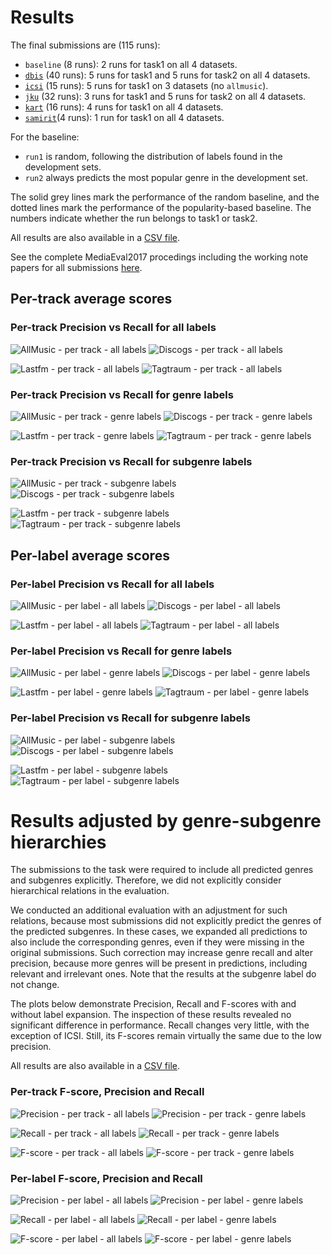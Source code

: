 # Results

The final submissions are (115 runs):

* `baseline` (8 runs): 2 runs for task1 on all 4 datasets.
* [`dbis`](papers/dbis-2017.pdf) (40 runs): 5 runs for task1 and 5 runs for task2 on all 4 datasets.
* [`icsi`](papers/icsi-2017.pdf) (15 runs): 5 runs for task1 on 3 datasets (no `allmusic`).
* [`jku`](papers/jku-2017.pdf) (32 runs): 3 runs for task1 and 5 runs for task2 on all 4 datasets.
* [`kart`](papers/kart-2017.pdf) (16 runs): 4 runs for task1 on all 4 datasets.
* [`samirit`](papers/samirit-2017.pdf)(4 runs): 1 run for task1 on all 4 datasets.

For the baseline:

* `run1` is random, following the distribution of labels found in the development sets.
* `run2` always predicts the most popular genre in the development set.

The solid grey lines mark the performance of the random baseline, and the dotted lines mark the performance of the popularity-based baseline. The numbers indicate whether the run belongs to task1 or task2.

All results are also available in a [CSV file](allscores.csv). 

See the complete MediaEval2017 procedings including the working note papers for all submissions [here](http://ceur-ws.org/Vol-1984/). 

## Per-track average scores
### Per-track Precision vs Recall for all labels

![AllMusic - per track - all labels](png/320x240_allmusic_Rtrackall.png) ![Discogs - per track - all labels](png/320x240_discogs_Rtrackall.png)

![Lastfm - per track - all labels](png/320x240_lastfm_Rtrackall.png) ![Tagtraum - per track - all labels](png/320x240_tagtraum_Rtrackall.png)

### Per-track Precision vs Recall for genre labels

![AllMusic - per track - genre labels](png/320x240_allmusic_Rtrackgen.png) ![Discogs - per track - genre labels](png/320x240_discogs_Rtrackgen.png)

![Lastfm - per track - genre labels](png/320x240_lastfm_Rtrackgen.png) ![Tagtraum - per track - genre labels](png/320x240_tagtraum_Rtrackgen.png)

### Per-track Precision vs Recall for subgenre labels

![AllMusic - per track - subgenre labels](png/320x240_allmusic_Rtracksub.png) ![Discogs - per track - subgenre labels](png/320x240_discogs_Rtracksub.png)

![Lastfm - per track - subgenre labels](png/320x240_lastfm_Rtracksub.png) ![Tagtraum - per track - subgenre labels](png/320x240_tagtraum_Rtracksub.png)

## Per-label average scores
### Per-label Precision vs Recall for all labels

![AllMusic - per label - all labels](png/320x240_allmusic_Rlabelall.png) ![Discogs - per label - all labels](png/320x240_discogs_Rlabelall.png)

![Lastfm - per label - all labels](png/320x240_lastfm_Rlabelall.png) ![Tagtraum - per label - all labels](png/320x240_tagtraum_Rlabelall.png)

### Per-label Precision vs Recall for genre labels

![AllMusic - per label - genre labels](png/320x240_allmusic_Rlabelgen.png) ![Discogs - per label - genre labels](png/320x240_discogs_Rlabelgen.png)

![Lastfm - per label - genre labels](png/320x240_lastfm_Rlabelgen.png) ![Tagtraum - per label - genre labels](png/320x240_tagtraum_Rlabelgen.png)

### Per-label Precision vs Recall for subgenre labels

![AllMusic - per label - subgenre labels](png/320x240_allmusic_Rlabelsub.png) ![Discogs - per label - subgenre labels](png/320x240_discogs_Rlabelsub.png)

![Lastfm - per label - subgenre labels](png/320x240_lastfm_Rlabelsub.png) ![Tagtraum - per label - subgenre labels](png/320x240_tagtraum_Rlabelsub.png)

# Results adjusted by genre-subgenre hierarchies

The submissions to the task were required to include all predicted genres and subgenres explicitly. Therefore, we did not explicitly consider hierarchical relations in the evaluation.

We conducted an additional evaluation with an adjustment for such relations, because most submissions did not explicitly predict the genres of the predicted subgenres.
In these cases, we expanded all predictions to also include the corresponding genres, even if they were missing in the original submissions. Such correction may increase genre recall and alter precision, because more genres will be present in predictions, including relevant and irrelevant ones.
Note that the results at the subgenre label do not change.

The plots below demonstrate Precision, Recall and F-scores  with and without label expansion. The inspection of these results revealed no significant difference in performance. 
Recall changes very little, with the exception of ICSI. Still, its F-scores remain virtually the same due to the low precision.

All results are also available in a [CSV file](allscores2.csv). 

### Per-track F-score, Precision and Recall 

![Precision - per track - all labels](png2/320x240_Ptrackall.png) ![Precision - per track - genre labels](png2/320x240_Ptrackgen.png) 

![Recall - per track - all labels](png2/320x240_Rtrackall.png) ![Recall - per track - genre labels](png2/320x240_Rtrackgen.png) 

![F-score - per track - all labels](png2/320x240_Ftrackall.png) ![F-score - per track - genre labels](png2/320x240_Ftrackgen.png) 

### Per-label F-score, Precision and Recall

![Precision - per label - all labels](png2/320x240_Plabelall.png) ![Precision - per label - genre labels](png2/320x240_Plabelgen.png) 

![Recall - per label - all labels](png2/320x240_Rlabelall.png) ![Recall - per label - genre labels](png2/320x240_Rlabelgen.png) 

![F-score - per label - all labels](png2/320x240_Flabelall.png) ![F-score - per label - genre labels](png2/320x240_Flabelgen.png) 

